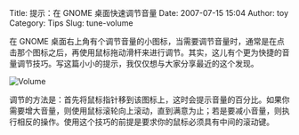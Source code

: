 Title: 提示：在 GNOME 桌面快速调节音量
Date: 2007-07-15 15:04
Author: toy
Category: Tips
Slug: tune-volume

在 GNOME
桌面右上角有个调节音量的小图标，当需要调节音量时，通常是在点击那个图标之后，再使用鼠标拖动滑杆来进行调节。其实，这儿有个更为快捷的音量调节技巧。写这篇小小的提示，我仅仅想与大家分享最近的这个发现。

![Volume](http://i.linuxtoy.org/i/2007/07/volume.jpg)

调节的方法是：首先将鼠标指针移到该图标上，这时会提示音量的百分比。如果你需要增大音量，则使用鼠标滚轮向上滚动，直到满意为止；若是要减小音量，则执行相反的操作。使用这个技巧的前提是要求你的鼠标必须具有中间的滚动键。
